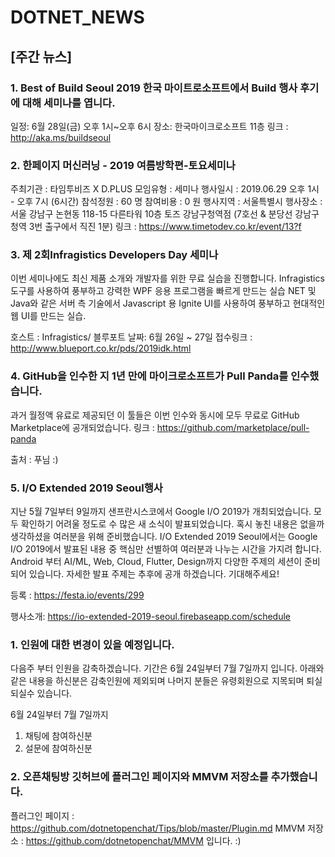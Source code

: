 # DOTNET_NEWS

## [주간 뉴스]

### 1. Best of Build Seoul 2019 한국 마이트로소프트에서 Build 행사 후기에 대해 세미나를 엽니다.
일정: 6월 28일(금) 오후 1시~오후 6시
장소: 한국마이크로소프트 11층
링크 : http://aka.ms/buildseoul

### 2. 한페이지 머신러닝 - 2019 여름방학편-토요세미나
 주최기관 : 타임투비즈 X D.PLUS
 모임유형 : 세미나
 행사일시 : 2019.06.29 오후 1시 - 오후 7시 (6시간)
 참석정원 : 60 명
 참여비용 : 0 원
 행사지역 : 서울특별시
 행사장소 : 서울 강남구 논현동 118-15 다른타워 10층 토즈 강남구청역점 (7호선 & 분당선 강남구청역 3번 출구에서 직진 1분)
 링크 : https://www.timetodev.co.kr/event/13?f
 

### 3. 제 2회Infragistics Developers Day 세미나
이번 세미나에도 최신 제품 소개와 개발자를 위한 무료 실습을 진행합니다.
Infragistics 도구를 사용하여 풍부하고 강력한 WPF 응용 프로그램을 빠르게 만드는 실습
NET 및 Java와 같은 서버 측 기술에서 Javascript 용 Ignite UI를 사용하여 풍부하고 현대적인 웹 UI를 만드는 실습.

호스트 : Infragistics/ 블루포트
날짜: 6월 26일 ~ 27일
접수링크 : http://www.blueport.co.kr/pds/2019idk.html


### 4. GitHub을 인수한 지 1년 만에 마이크로소프트가 Pull Panda를 인수했습니다.
과거 월정액 유료로 제공되던 이 툴들은 이번 인수와 동시에 모두 무료로 GitHub Marketplace에 공개되었습니다.
링크 : https://github.com/marketplace/pull-panda

출처 : 푸님 :)

### 5. I/O Extended 2019 Seoul행사
지난 5월 7일부터 9일까지 샌프란시스코에서 Google I/O 2019가 개최되었습니다. 모두 확인하기 어려울 정도로 수 많은 새 소식이 발표되었습니다. 혹시 놓친 내용은 없을까 생각하셨을 여러분을 위해 준비했습니다.
I/O Extended 2019 Seoul에서는 Google I/O 2019에서 발표된 내용 중 핵심만 선별하여 여러분과 나누는 시간을 가지려 합니다. Android 부터 AI/ML, Web, Cloud, Flutter, Design까지 다양한 주제의 세션이 준비되어 있습니다. 자세한 발표 주제는 추후에 공개 하겠습니다. 기대해주세요!


등록 : https://festa.io/events/299

행사소개: https://io-extended-2019-seoul.firebaseapp.com/schedule

### 1. 인원에 대한 변경이 있을 예정입니다. 
다음주 부터 인원을 감축하겠습니다. 기간은 6월 24일부터 7월 7일까지 입니다.
아래와 같은 내용을 하신분은 감축인원에 제외되며 나머지 분들은 유령회원으로 지목되며
퇴실되실수 있습니다.

6월 24일부터 7월 7일까지 
1. 채팅에 참여하신분
2. 설문에 참여하신분

### 2. 오픈채팅방 깃허브에 플러그인 페이지와 MMVM 저장소를 추가했습니다.
플러그인 페이지 : https://github.com/dotnetopenchat/Tips/blob/master/Plugin.md
MMVM 저장소 : https://github.com/dotnetopenchat/MMVM
입니다. :)


